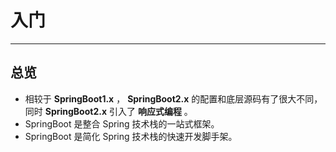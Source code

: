 # 入门

---

## 总览

- 相较于 **SpringBoot1.x** ， **SpringBoot2.x** 的配置和底层源码有了很大不同，同时 **SpringBoot2.x** 引入了 **响应式编程** 。
- SpringBoot 是整合 Spring 技术栈的一站式框架。
- SpringBoot 是简化 Spring 技术栈的快速开发脚手架。



 